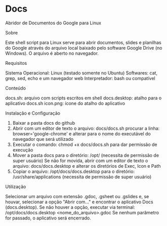 # Docs
Abridor de Documentos do Google para Linux

Sobre

Este shell script para Linux serve para abrir documentos, slides e planilhas do Google através do arquivo local baixado pelo software Google Drive (no Windows). O arquivo é aberto no navegador.

Requisitos

Sistema Operacional: Linux (testado somente no Ubuntu)
Softwares: cat, grep, sed, echo e um navegador web
Interpretador: bash ou compatível

Conteúdo

docs.sh: arquivo com scripts escritos em shell
docs.desktop: atalho para o aplicativo docs.sh
icon.png: ícone do atalho do aplicativo

Instalação e Configuração

1. Baixar a pasta docs do github
2. Abrir com um editor de texto o arquivo:
    docs/docs.sh
   procurar a linha:
    browser='google-chrome'
   e alterar para o nome do executável do navegador que será utilizado
3. Executar o comando:
    chmod +x docs/docs.sh
   para dar permissão de execução
4. Mover a pasta docs para o diretório:
    /opt/ (necessita de permissão de super usuário)
   Se não for movida, abrir com um editor de texto o arquivo:
    docs/docs.desktop
   e alterar os diretórios de Exec, Icon e Path
4. Copiar o arquivo:
    /opt/docs/docs.desktop
   para o diretório:
    /usr/share/applications (necessita de permissão de super usuário)

Utilização

Selecionar um arquivo com extensão .gdoc, .gsheet ou .gslides e, se houvar, selecionar a opção "Abrir com..." e encontrar o aplicativo Docs (docs.desktop). Se não houver a opção, executar via terminal:
    /opt/docs/docs.desktop <nome_do_arquivo>.gdoc
Se nenhum parâmetro for passado, o aplicativo será encerrado.